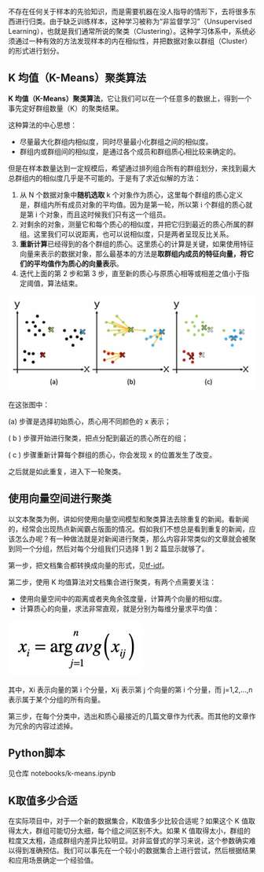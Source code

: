 不存在任何关于样本的先验知识，而是需要机器在没人指导的情形下，去将很多东西进行归类。由于缺乏训练样本，这种学习被称为“非监督学习”（Unsupervised Learning），也就是我们通常所说的聚类（Clustering）。这种学习体系中，系统必须通过一种有效的方法发现样本的内在相似性，并把数据对象以群组（Cluster）的形式进行划分。

## K 均值（K-Means）聚类算法

**K 均值（K-Means）聚类算法**，它让我们可以在一个任意多的数据上，得到一个事先定好群组数量（K）的聚类结果。

这种算法的中心思想：

* 尽量最大化群组内相似度，同时尽量最小化群组之间的相似度。
* 群组内或群组间的相似度，是通过各个成员和群组质心相比较来确定的。

但是在样本数量达到一定规模后，希望通过排列组合所有的群组划分，来找到最大总群组内的相似度几乎是不可能的。于是有了求近似解的方法：

1. 从 N 个数据对象中**随机选取** k 个对象作为质心，这里每个群组的质心定义是，群组内所有成员对象的平均值。因为是第一轮，所以第 i 个群组的质心就是第 i 个对象，而且这时候我们只有这一个组员。
2. 对剩余的对象，测量它和每个质心的相似度，并把它归到最近的质心所属的群组。这里我们可以说距离，也可以说相似度，只是两者呈现反比关系。
3. **重新计算**已经得到的各个群组的质心。这里质心的计算是关键，如果使用特征向量来表示的数据对象，那么最基本的方法是**取群组内成员的特征向量，将它们的平均值作为质心的向量表示**。
4. 迭代上面的第 2 步和第 3 步，直至新的质心与原质心相等或相差之值小于指定阈值，算法结束。

![](k-means/graph.webp)

在这张图中：

(a) 步骤是选择初始质心，质心用不同颜色的 x 表示；

( b ) 步骤开始进行聚类，把点分配到最近的质心所在的组；

( c ) 步骤重新计算每个群组的质心，你会发现 x 的位置发生了改变。

之后就是如此重复，进入下一轮聚类。

## 使用向量空间进行聚类

以文本聚类为例，讲如何使用向量空间模型和聚类算法去除重复的新闻。看新闻的，经常会出现热点新闻霸占版面的情况。假如我们不想总是看到重复的新闻，应该怎么办呢？有一种做法就是对新闻进行聚类，那么内容非常类似的文章就会被聚到同一个分组，然后对每个分组我们只选择 1 到 2 篇显示就够了。

第一步，把文档集合都转换成向量的形式，见[tf-idf](linear_algebra/tf-idf)。

第二步，使用 K 均值算法对文档集合进行聚类，有两个点需要关注：

* 使用向量空间中的距离或者夹角余弦度量，计算两个向量的相似度。
* 计算质心的向量，求法非常直观，就是分别为每维分量求平均值：

![](k-means/mean-vector.webp)

其中，<big>x</big>i 表示向量的第 i 个分量，<big>x</big>ij 表示第 j 个向量的第 i 个分量，而 j=1,2,…,n 表示属于某个分组的所有向量。

第三步，在每个分类中，选出和质心最接近的几篇文章作为代表。而其他的文章作为冗余的内容过滤掉。

## Python脚本

见仓库 notebooks/k-means.ipynb

## K取值多少合适

在实际项目中，对于一个新的数据集合，K取值多少比较合适呢？如果这个 K 值取得太大，群组可能切分太细，每个组之间区别不大。如果 K 值取得太小，群组的粒度又太粗，造成群组内差异比较明显。对非监督式的学习来说，这个参数确实难以得到准确预估。我们可以事先在一个较小的数据集合上进行尝试，然后根据结果和应用场景确定一个经验值。
